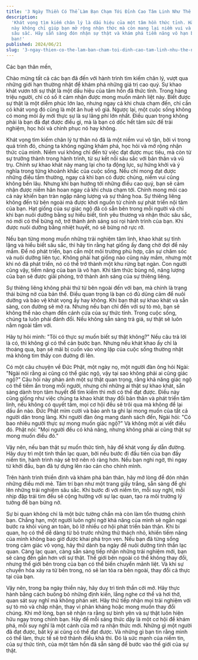 ```yaml
---
title: '3 Ngày Thiền Có Thể Làm Bạn Chạm Tới Đỉnh Cao Tâm Linh Như Thế Nào?'
description:
  'Khát vọng tìm kiếm chân lý là dấu hiệu của một tâm hồn thức tỉnh. Hành trình
  này không chỉ giúp bạn mở rộng nhận thức mà còn mang lại niềm vui và ý nghĩa
  sâu sắc. Hãy sẵn sàng đón nhận sự thật và khám phá tiềm năng vô hạn bên trong
  bạn!'
published: 2024/06/21
slug: '3-ngay-thien-co-the-lam-ban-cham-toi-dinh-cao-tam-linh-nhu-the-nao'
---
```


Các bạn thân mến,

Chào mừng tất cả các bạn đã đến với hành trình tìm kiếm chân lý, vượt qua những
giới hạn thường nhật để khám phá những giá trị cao quý. Sự khao khát vươn tới sự
thật là một dấu hiệu của tâm hồn đã thức tỉnh. Trong hàng triệu người, chỉ có số
ít cảm nhận được mong muốn mãnh liệt này. Biết được sự thật là một diễm phúc lớn
lao, nhưng ngay cả khi chưa chạm đến, chỉ cần có khát vọng đó cũng là một ân huệ
vô giá. Ngược lại, một cuộc sống không có mong mỏi ấy mới thực sự là sự lãng phí
lớn nhất. Điều quan trọng không phải là bạn đã đạt được điều gì, mà là bạn có
dốc hết tâm sức để trải nghiệm, học hỏi và chinh phục nó hay không.

Khát vọng tìm kiếm chân lý tự thân nó đã là một niềm vui vô tận, bởi vì trong
quá trình đó, chúng ta không ngừng khám phá, học hỏi và mở rộng nhận thức của
mình. Niềm vui không chỉ đến từ việc đạt được mục tiêu, mà còn từ sự trưởng
thành trong hành trình, từ sự kết nối sâu sắc với bản thân và vũ trụ. Chính sự
khao khát này mang lại cho ta động lực, sự hứng khởi và ý nghĩa trong từng
khoảnh khắc của cuộc sống. Nếu chỉ mong đạt được những điều tầm thường, ngay cả
khi bạn có được chúng, niềm vui cũng không bền lâu. Nhưng khi bạn hướng tới
những điều cao quý, bạn sẽ cảm nhận được niềm hân hoan ngay cả khi chưa chạm
tới. Chính mong mỏi cao cả này khiến bạn tràn ngập năng lượng và sự thăng hoa.
Sự thiêng liêng không đến từ bên ngoài mà được khơi nguồn từ chính sự phát triển
nội tâm của bạn. Hạt giống của sự giác ngộ đã có sẵn bên trong mỗi người và chỉ
khi bạn nuôi dưỡng bằng sự hiểu biết, tình yêu thương và nhận thức sâu sắc, nó
mới có thể bừng nở, trở thành ánh sáng soi rọi hành trình của bạn. Khi được nuôi
dưỡng bằng nhiệt huyết, nó sẽ bừng nở rực rỡ.

Nếu bạn từng mong muốn những trải nghiệm tâm linh, khao khát sự tĩnh lặng và
hiểu biết sâu sắc, thì hãy tin rằng hạt giống ấy đang chờ đợi để nảy mầm. Để nó
phát triển, bạn cần một môi trường phù hợp, cần sự chăm sóc và nuôi dưỡng liên
tục. Không phải hạt giống nào cũng nảy mầm, nhưng một khi nó đã phát triển, nó
có thể trở thành một khu rừng bạt ngàn. Con người cũng vậy, tiềm năng của bạn là
vô hạn. Khi tâm thức bùng nổ, năng lượng của bạn sẽ được giải phóng, trở thành
ánh sáng của sự thiêng liêng.

Sự thiêng liêng không phải thứ từ bên ngoài đến với bạn, mà chính là trạng thái
bừng nở của bản thể. Điều quan trọng là bạn có đủ dũng cảm để nuôi dưỡng và bảo
vệ khát vọng ấy hay không. Khi bạn thật sự khao khát và sẵn sàng, con đường sẽ
mở ra. Nhưng nếu bạn chỉ đến với sự tò mò, bạn sẽ không thể nào chạm đến cánh
cửa của sự thức tỉnh. Trong cuộc sống, chúng ta luôn phải đánh đổi. Nếu không
sẵn sàng trả giá, sự thật sẽ luôn nằm ngoài tầm với.

Hãy tự hỏi mình: "Tôi có thực sự muốn biết sự thật không?" Nếu câu trả lời là
có, thì không gì có thể cản bước bạn. Nhưng nếu khát khao ấy chỉ là thoáng qua,
bạn sẽ mãi bị cuốn vào vòng lặp của cuộc sống thường nhật mà không tìm thấy con
đường đi lên.

Có một câu chuyện về Đức Phật, một ngày nọ, một người đàn ông hỏi Ngài: "Ngài
nói rằng ai cũng có thể giác ngộ, vậy tại sao không phải ai cũng giác ngộ?" Câu
hỏi này phản ánh một sự thật quan trọng, rằng khả năng giác ngộ có thể tiềm ẩn
trong mỗi người, nhưng chỉ những ai thật sự khao khát, sẵn sàng dành trọn tâm
huyết để tìm kiếm thì mới có thể đạt được. Điều này cũng giống như việc chúng ta
khao khát thay đổi bản thân và phát triển tâm linh, nếu không có quyết tâm, mọi
cơ hội đều sẽ trôi qua mà không để lại dấu ấn nào. Đức Phật mỉm cười và bảo anh
ta ghi lại mong muốn của tất cả người dân trong làng. Khi người đàn ông mang
danh sách đến, Ngài hỏi: "Có bao nhiêu người thực sự mong muốn giác ngộ?" Và
không một ai viết điều đó. Phật nói: "Mọi người đều có khả năng, nhưng không
phải ai cũng thật sự mong muốn điều đó."

Vậy nên, nếu bạn thật sự muốn thức tỉnh, hãy để khát vọng ấy dẫn đường. Hãy duy
trì một tinh thần lạc quan, bởi nếu bước đi đầu tiên của bạn đầy niềm tin, hành
trình này sẽ trở nên rõ ràng hơn. Nếu bạn nghi ngờ, thì ngay từ khởi đầu, bạn đã
tự dựng lên rào cản cho chính mình.

Trên hành trình thiền định và khám phá bản thân, hãy mở lòng để đón nhận những
điều mới mẻ. Tâm trí bạn như một trang giấy trắng, sẵn sàng để ghi lên những
trải nghiệm sâu sắc. Khi bước đi với niềm tin, mỗi suy nghĩ, mỗi nhịp đập trái
tim đều sẽ cộng hưởng với sự lạc quan, tạo ra môi trường lý tưởng để bạn bừng
nở.

Sự bi quan không chỉ là một bức tường chắn mà còn làm tổn thương chính bạn.
Chẳng hạn, một người luôn nghi ngờ khả năng của mình sẽ ngần ngại bước ra khỏi
vùng an toàn, bỏ lỡ nhiều cơ hội phát triển bản thân. Khi bi quan, họ có thể dễ
dàng từ bỏ trước những thử thách nhỏ, khiến tiềm năng của mình không bao giờ
được khai phá trọn vẹn. Nếu bạn đã từng sống trong cảm giác vô vọng, hãy thử
dành ba ngày để nuôi dưỡng tinh thần lạc quan. Càng lạc quan, càng sẵn sàng tiếp
nhận những trải nghiệm mới, bạn sẽ càng đến gần hơn với sự thật. Thế giới bên
ngoài có thể không thay đổi, nhưng thế giới bên trong của bạn có thể biến chuyển
mãnh liệt. Và khi sự chuyển hóa xảy ra từ bên trong, nó sẽ lan tỏa ra bên ngoài,
thay đổi cả thực tại của bạn.

Vậy nên, trong ba ngày thiền này, hãy duy trì tinh thần cởi mở. Hãy thực hành
bằng cách buông bỏ những định kiến, lắng nghe cơ thể và hơi thở, quan sát suy
nghĩ mà không phán xét. Hãy thử tiếp nhận mọi trải nghiệm với sự tò mò và chấp
nhận, thay vì phản kháng hoặc mong muốn thay đổi chúng. Khi mở lòng, bạn sẽ nhận
ra rằng sự bình yên và sự thật luôn hiện hữu ngay trong chính bạn. Hãy để mỗi
sáng thức dậy là một cơ hội để khám phá, mỗi suy nghĩ là một cánh cửa mở ra nhận
thức mới. Những gì một người đã đạt được, bất kỳ ai cũng có thể đạt được. Và
những gì bạn tin rằng mình có thể làm, thực tế sẽ trở thành điều khả thi. Đó là
sức mạnh của niềm tin, của sự thức tỉnh, của một tâm hồn đã sẵn sàng để bước vào
thế giới của sự thật.
